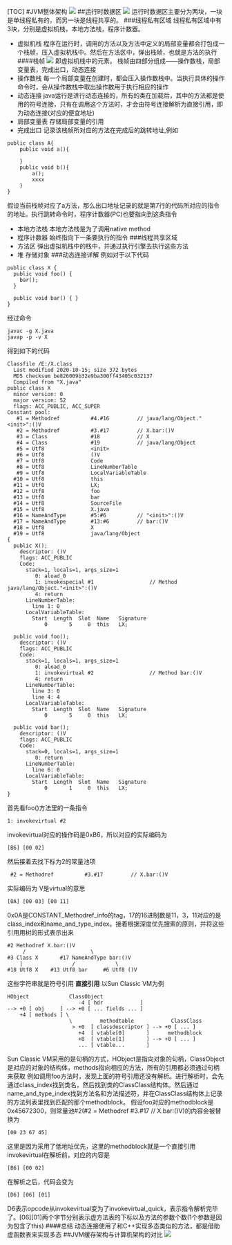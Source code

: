 [TOC]
#JVM整体架构
![](https://gitee.com/zacharytse/image/raw/master/img/dfafdsgfsdg.png)
##运行时数据区
![](https://gitee.com/zacharytse/image/raw/master/img/20201015093828.png)
运行时数据区主要分为两块，一块是单线程私有的，而另一块是线程共享的。
###线程私有区域
线程私有区域中有3块，分别是虚拟机栈，本地方法栈，程序计数器。
- 虚拟机栈
  程序在运行时，调用的方法以及方法中定义的局部变量都会打包成一个栈帧，压入虚拟机栈中。然后在方法区中，弹出栈帧，也就是方法的执行
####栈帧
![](https://gitee.com/zacharytse/image/raw/master/img/20201015094823.png)
即虚拟机栈中的元素。
栈帧由四部分组成——操作数栈，局部变量表，完成出口，动态连接
- 操作数栈
  每一个局部变量在创建时，都会压入操作数栈中。当执行具体的操作命令时，会从操作数栈中取出操作数用于执行相应的操作
- 动态连接
java运行是进行动态连接的，所有的类在加载后，其中的方法都是使用的符号连接，只有在调用这个方法时，才会由符号连接解析为直接引用，即为动态连接(对应的便宜地址)
- 局部变量表
  存储局部变量的引用
- 完成出口
 记录该栈帧所对应的方法在完成后的跳转地址,例如
 ```java{.line-numbers}
 public class A{
     public void a(){

     }
     public void b(){
         a();
         xxxx
     }
 }
 ```
 假设当前栈帧对应了a方法，那么出口地址记录的就是第7行的代码所对应的指令的地址。执行跳转命令时，程序计数器(PC)也要指向到这条指令

- 本地方法栈
  本地方法栈是为了调用native method
- 程序计数器
始终指向下一条要执行的指令
###线程共享区域
- 方法区
  弹出虚拟机栈中的栈中，并通过执行引擎去执行这些方法
- 堆
  存储对象
###动态连接详解
例如对于以下代码
```java{.line-numbers}
public class X {
  public void foo() {
    bar();
  }

  public void bar() { }
}
```
经过命令
```
javac -g X.java
javap -p -v X
```
得到如下的代码
```{.line-numbers}
Classfile /E:/X.class
  Last modified 2020-10-15; size 372 bytes
  MD5 checksum be826009b32e9ba300ff43405c032137
  Compiled from "X.java"
public class X
  minor version: 0
  major version: 52
  flags: ACC_PUBLIC, ACC_SUPER
Constant pool:
   #1 = Methodref          #4.#16         // java/lang/Object."<init>":()V
   #2 = Methodref          #3.#17         // X.bar:()V
   #3 = Class              #18            // X
   #4 = Class              #19            // java/lang/Object
   #5 = Utf8               <init>
   #6 = Utf8               ()V
   #7 = Utf8               Code
   #8 = Utf8               LineNumberTable
   #9 = Utf8               LocalVariableTable
  #10 = Utf8               this
  #11 = Utf8               LX;
  #12 = Utf8               foo
  #13 = Utf8               bar
  #14 = Utf8               SourceFile
  #15 = Utf8               X.java
  #16 = NameAndType        #5:#6          // "<init>":()V
  #17 = NameAndType        #13:#6         // bar:()V
  #18 = Utf8               X
  #19 = Utf8               java/lang/Object
{
  public X();
    descriptor: ()V
    flags: ACC_PUBLIC
    Code:
      stack=1, locals=1, args_size=1
         0: aload_0
         1: invokespecial #1                  // Method java/lang/Object."<init>":()V
         4: return
      LineNumberTable:
        line 1: 0
      LocalVariableTable:
        Start  Length  Slot  Name   Signature
            0       5     0  this   LX;

  public void foo();
    descriptor: ()V
    flags: ACC_PUBLIC
    Code:
      stack=1, locals=1, args_size=1
         0: aload_0
         1: invokevirtual #2                  // Method bar:()V
         4: return
      LineNumberTable:
        line 3: 0
        line 4: 4
      LocalVariableTable:
        Start  Length  Slot  Name   Signature
            0       5     0  this   LX;

  public void bar();
    descriptor: ()V
    flags: ACC_PUBLIC
    Code:
      stack=0, locals=1, args_size=1
         0: return
      LineNumberTable:
        line 6: 0
      LocalVariableTable:
        Start  Length  Slot  Name   Signature
            0       1     0  this   LX;
}
```
首先看foo()方法里的一条指令
```
1: invokevirtual #2 
```
invokevirtual对应的操作码是0xB6，所以对应的实际编码为
```
[B6] [00 02]
```
然后接着去找下标为2的常量池项
```
 #2 = Methodref          #3.#17         // X.bar:()V
```
实际编码为
V是virtual的意思
```
[0A] [00 03] [00 11]
```
0x0A是CONSTANT_Methodref_info的tag，17的16进制数是11，3，11对应的是class_index和name_and_type_index。接着根据深度优先搜索的原则，并将这些引用用树的形式表示出来
```
#2 Methodref X.bar:()V
     /                     \
#3 Class X       #17 NameAndType bar:()V
    |                /             \
#18 Utf8 X    #13 Utf8 bar     #6 Utf8 ()V
```
这些字符串就是符号引用
**直接引用**
以Sun Classic VM为例
```
HObject             ClassObject
                       -4 [ hdr            ]
--> +0 [ obj     ] --> +0 [ ... fields ... ]
    +4 [ methods ] \
                    \         methodtable            ClassClass
                     > +0  [ classdescriptor ] --> +0 [ ... ]
                       +4  [ vtable[0]       ]      methodblock
                       +8  [ vtable[1]       ] --> +0 [ ... ]
                       ... [ vtable...       ]
```
Sun Classic VM采用的是句柄的方式，HObject是指向对象的句柄，ClassObject是对应的对象的结构体，methods指向相应的方法，所有的引用都必须通过句柄来获取
例如调用foo方法时，发现上面的符号引用还没有解析。进行解析时，会先通过class_index找到类名，然后找到类的ClassClass结构体。然后通过name_and_type_index找到方法名和方法描述符，并在ClassClass结构体上记录的方法列表里找到匹配的那个methodblock。
假设foo对应的methodblock是0x45672300，则常量池#2(#2 = Methodref          #3.#17         // X.bar:()V)的内容会被替换为
```
[00 23 67 45]
```
这里是因为采用了低地址优先，这里的methodblock就是一个直接引用
invokevirtual在解析前，对应的内容是
```
[B6] [00 02]
```
在解析之后，代码会变为
```
[D6] [06] [01]
```
D6表示opcode从invokevirtual变为了invokevirtual_quick，表示指令解析完毕了。[06][01]两个字节分别表示虚方法表的下标以及方法的参数个数(1个参数是因为包含了this)
####总结
动态连接使用了和C++实现多态类似的方法，都是借助虚函数表来实现多态
##JVM缓存架构与计算机架构的对比
![](https://gitee.com/zacharytse/image/raw/master/img/1602739079(1).png)


